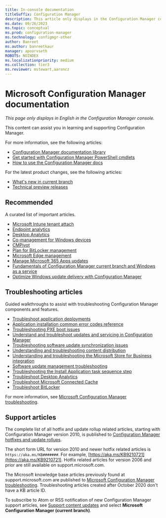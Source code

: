 ```yaml
---
title: In-console documentation
titleSuffix: Configuration Manager
description: This article only displays in the Configuration Manager console.
ms.date: 09/26/2023
ms.topic: conceptual
ms.prod: configuration-manager
ms.technology: configmgr-other
author: Banreet
ms.author: banreetkaur
manager: apoorvseth
ROBOTS: NOINDEX
ms.localizationpriority: medium
ms.collection: tier3
ms.reviewer: mstewart,aaroncz 
---
```


<!-- 
- Feature 1357546
- This page displays in-console, under the Community workspace, Documentation node.
- Don't use any relative links; must be full  and language neutral

All learn.microsoft.com links should include `?WT.mc_id=configmgr-console` campaign ID at the end for tracking links from the console.
-->

# Microsoft Configuration Manager documentation

*This page only displays in English in the Configuration Manager console.*

This content can assist you in learning and supporting Configuration Manager.

For more information, see the following articles:

- [Configuration Manager documentation library](/mem/configmgr)
- [Get started with Configuration Manager PowerShell cmdlets](/powershell/sccm/overview)
- [How to use the Configuration Manager docs](/mem/use-docs)

For the latest product changes, see the following articles:<!-- 8625956 -->

- [What's new in current branch](/mem/configmgr/core/plan-design/changes/whats-new-incremental-versions#whats-new-in-configuration-manager-incremental-versions)
- [Technical preview releases](/mem/configmgr/core/get-started/technical-preview)

## Recommended

A curated list of important articles.

- [Microsoft Intune tenant attach](/mem/configmgr/tenant-attach)
- [Endpoint analytics](/mem/analytics/)
- [Desktop Analytics](/mem/configmgr/desktop-analytics/)
- [Co-management for Windows devices](/mem/configmgr/comanage/)
- [CMPivot](/mem/configmgr/core/servers/manage/cmpivot)
- [Plan for BitLocker management](/mem/configmgr/protect/plan-design/bitlocker-management)
- [Microsoft Edge management](/mem/configmgr/apps/deploy-use/deploy-edge)
- [Manage Microsoft 365 Apps updates](/mem/configmgr/sum/deploy-use/manage-office-365-proplus-updates)
- [Fundamentals of Configuration Manager current branch and Windows as a service](/mem/configmgr/core/understand/configuration-manager-and-windows-as-service)
- [Optimize Windows update delivery with Configuration Manager](/mem/configmgr/sum/deploy-use/optimize-windows-10-update-delivery)

## Troubleshooting articles

Guided walkthroughs to assist with troubleshooting Configuration Manager components and features.

- [Troubleshoot application deployments](/mem/configmgr/apps/understand/app-deployment-technical-reference)
- [Application installation common error codes reference](/mem/configmgr/tenant-attach/app-install-error-reference)
- [Troubleshooting PXE boot issues](/troubleshoot/mem/configmgr/troubleshoot-pxe-boot-issues)
- [Understand and troubleshoot updates and servicing in Configuration Manager](/troubleshoot/mem/configmgr/understand-troubleshoot-updates-servicing)
- [Troubleshooting software update synchronization issues](/troubleshoot/mem/configmgr/troubleshoot-software-update-synchronization)
- [Understanding and troubleshooting content distribution](/troubleshoot/mem/configmgr/content-distribution-introduction)
- [Understanding and troubleshooting the Microsoft Store for Business integration](/mem/configmgr/apps/deploy-use/troubleshoot-microsoft-store-for-business-integration?WT.mc_id=configmgr-console)
- [Software update management troubleshooting](/troubleshoot/mem/configmgr/troubleshoot-software-update-management)
- [Troubleshooting the Install Application task sequence step](/troubleshoot/mem/configmgr/troubleshoot-install-application-step)
- [Troubleshoot Desktop Analytics](/mem/configmgr/desktop-analytics/troubleshooting)
- [Troubleshoot Microsoft Connected Cache](/mem/configmgr/core/servers/deploy/configure/troubleshoot-microsoft-connected-cache)
- [Troubleshoot BitLocker](/mem/configmgr/protect/tech-ref/bitlocker/troubleshoot)

For more information, see [Microsoft Configuration Manager troubleshooting](/troubleshoot/mem/configmgr/welcome-configuration-manager).

## Support articles

The complete list of all hotfix and update rollup related articles, starting with Configuration Manager version 2010, is published to [Configuration Manager hotfixes and update rollups](/mem/configmgr/hotfix).

The short form URL for version 2010 and newer hotfix related articles is `https://aka.ms/KB#######`. For example, [https://aka.ms/KB9210721](https://aka.ms/KB9210721).
Hotfix related articles for version 2006 and prior are still available on support.microsoft.com.

The Microsoft knowledge base articles previously found at support.microsoft.com are published to [Microsoft Configuration Manager troubleshooting](https://learn.microsoft.com/troubleshoot/mem/configmgr/welcome-configuration-manager). Troubleshooting articles created after October 2020 don't have a KB article ID.

To subscribe to Atom or RSS notification of new Configuration Manager support articles, see [Support content updates](https://support.microsoft.com/help/4089498/) and select **Microsoft Configuration Manager (current branch)**.
